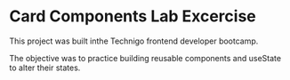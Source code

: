 # Card Components Lab Excercise 

This project was built inthe Technigo frontend developer bootcamp.

The objective was to practice building reusable components and useState to alter their states.

